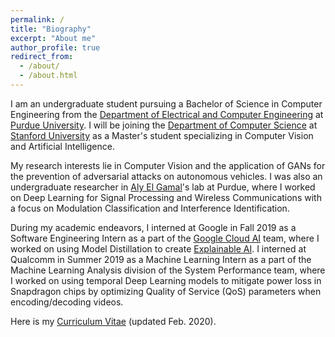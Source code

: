 ```yaml
---
permalink: /
title: "Biography"
excerpt: "About me"
author_profile: true
redirect_from:
  - /about/
  - /about.html
---
```

I am an undergraduate student pursuing a Bachelor of Science in Computer Engineering from the [Department of Electrical and Computer Engineering](https://engineering.purdue.edu/ECE) at [Purdue University](https://www.purdue.edu). I will be joining the [Department of Computer Science](https://cs.stanford.edu/) at [Stanford University](https://www.stanford.edu/) as a Master's student specializing in Computer Vision and Artificial Intelligence.

My research interests lie in Computer Vision and the application of GANs for the prevention of adversarial attacks on autonomous vehicles. I was also an undergraduate researcher in [Aly El Gamal](https://web.ics.purdue.edu/~elgamala/)'s lab at Purdue, where I worked on Deep Learning for Signal Processing and Wireless Communications with a focus on Modulation Classification and Interference Identification.

During my academic endeavors, I interned at Google in Fall 2019 as a Software Engineering Intern as a part of the [Google Cloud AI](https://cloud.google.com/products/ai) team, where I worked on using Model Distillation to create [Explainable AI](https://cloud.google.com/explainable-ai). I interned at Qualcomm in Summer 2019 as a Machine Learning Intern as a part of the Machine Learning Analysis division of the System Performance team, where I worked on using temporal Deep Learning models to mitigate power loss in Snapdragon chips by optimizing Quality of Service (QoS) parameters when encoding/decoding videos.

Here is my [Curriculum Vitae](https://sharanramjee.github.io/files/SharanRamjeeCV.pdf) (updated Feb. 2020).
